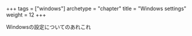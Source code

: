 +++
tags = ["windows"]
archetype = "chapter"
title = "Windows settings"
weight = 12
+++

Windowsの設定についてのあれこれ